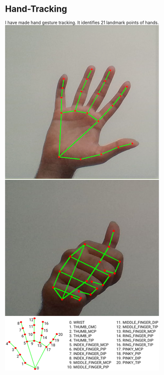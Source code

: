# Hand-Tracking

I have made hand gesture tracking. It identifies 21 landmark points of hands.
![Output identifying hand](https://raw.githubusercontent.com/kulin-patel/Hand-Tracking/master/Output.png)
![Screen shot of Output](https://raw.githubusercontent.com/kulin-patel/Hand-Tracking/master/thumbs_up.png)
![List of landarks](https://raw.githubusercontent.com/kulin-patel/Hand-Tracking/master/hand_landmarks.png)
